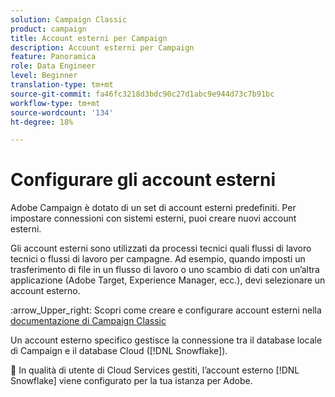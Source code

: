 ```yaml
---
solution: Campaign Classic
product: campaign
title: Account esterni per Campaign
description: Account esterni per Campaign
feature: Panoramica
role: Data Engineer
level: Beginner
translation-type: tm+mt
source-git-commit: fa46fc3218d3bdc90c27d1abc9e944d73c7b91bc
workflow-type: tm+mt
source-wordcount: '134'
ht-degree: 18%

---
```


# Configurare gli account esterni

Adobe Campaign è dotato di un set di account esterni predefiniti. Per impostare connessioni con sistemi esterni, puoi creare nuovi account esterni.

Gli account esterni sono utilizzati da processi tecnici quali flussi di lavoro tecnici o flussi di lavoro per campagne. Ad esempio, quando imposti un trasferimento di file in un flusso di lavoro o uno scambio di dati con un’altra applicazione (Adobe Target, Experience Manager, ecc.), devi selezionare un account esterno.

:arrow_Upper_right: Scopri come creare e configurare account esterni nella [documentazione di Campaign Classic](https://experienceleague.adobe.com/docs/campaign-classic/using/installing-campaign-classic/accessing-external-database/external-accounts.html)

Un account esterno specifico gestisce la connessione tra il database locale di Campaign e il database Cloud ([!DNL Snowflake]).

:speech_balloon: In qualità di utente di Cloud Services gestiti, l’account esterno [!DNL Snowflake] viene configurato per la tua istanza per Adobe.